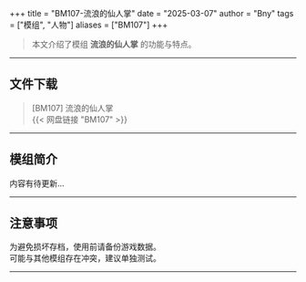 +++
title = "BM107-流浪的仙人掌"
date = "2025-03-07"
author = "Bny"
tags = ["模组", "人物"]
aliases = ["BM107"]
+++

> 本文介绍了模组 **流浪的仙人掌** 的功能与特点。

---

## 文件下载

> [BM107] 流浪的仙人掌  
{{< 网盘链接 "BM107" >}}  

---

## 模组简介

>  
内容有待更新...  

---

## 注意事项

>  
为避免损坏存档，使用前请备份游戏数据。  
可能与其他模组存在冲突，建议单独测试。  

---

